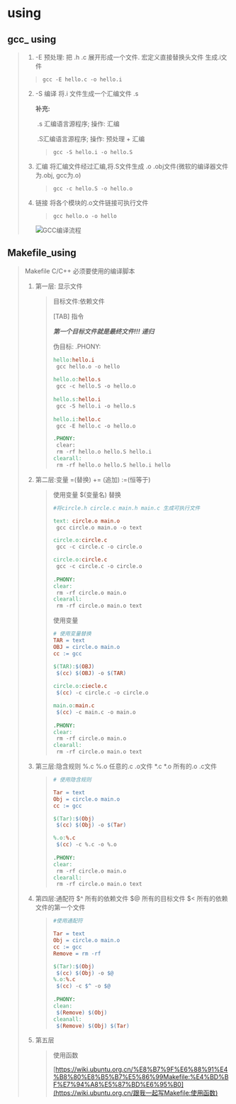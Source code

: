 # using

## gcc_ using

> 1.  -E 预处理: 把 .h .c 展开形成一个文件. 宏定义直接替换头文件 生成.i文件
>
>    > ~~~Linux
>    > gcc -E hello.c -o hello.i
>    > ~~~
>
> 2. -S 编译    将.i 文件生成一个汇编文件 .s
>
>    **补充:**
>
>    ​		.s 汇编语言源程序;  操作: 汇编 
>
>    ​		.S汇编语言源程序;  操作: 预处理 + 汇编
>
>    > ~~~Linux
>    > gcc -S hello.i -o hello.S
>    > ~~~
>
> 3. 汇编 将汇编文件经过汇编,将.S文件生成 .o .obj文件(微软的编译器文件为.obj, gcc为.o)
>
>    > ~~~linux
>    > gcc -c hello.S -o hello.o
>    > ~~~
>
> 4. 链接  将各个模块的.o文件链接可执行文件
>
>    > ~~~linux
>    > gcc hello.o -o hello
>    > ~~~
>
>    
>
>    ![GCC编译流程](D:\我的坚果云\考研笔记\专业课\1-1P921162IV92.jpg)
>
>    
>
>    

## Makefile_using

> Makefile C/C++ 必须要使用的编译脚本
>
> 1. 第一层: 显示文件
>
>    > 目标文件:依赖文件
>    >
>    > [TAB] 指令
>    >
>    > ***第一个目标文件就是最终文件!!!   递归***
>    >
>    > 伪目标: .PHONY:
>    >
>    > 
>    >~~~makefile
>    >hello:hello.i
>    > 	gcc hello.o -o hello
>    > 	
>    > hello.o:hello.s
>    > 	gcc -c hello.S -o hello.o
>    > 	
>    > hello.s:hello.i
>    > 	gcc -S hello.i -o hello.s
>    > 	
>    > hello.i:hello.c
>    > 	gcc -E hello.c -o hello.o
>    > 
>    > .PHONY:
>    >  clear:
>    > 	rm -rf hello.o hello.S hello.i
>    > clearall:
>    > 	rm -rf hello.o hello.S hello.i hello
>    > ~~~
>    > 
>    
> 2. 第二层:变量       =(替换)     += (追加)     :=(恒等于)
>
>    > 使用变量 $(变量名)  替换
>    >
>    > ~~~~makefile
>    > #将circle.h circle.c main.h main.c 生成可执行文件
>    > 
>    > text: circle.o main.o
>    > 	gcc circle.o main.o -o text
>    > 
>    > circle.o:circle.c
>    > 	gcc -c circle.c -o circle.o
>    > 
>    > circle.o:circle.c
>    > 	gcc -c circle.c -o circle.o
>    > 	
>    > .PHONY:
>    > clear:
>    > 	rm -rf circle.o main.o 
>    > clearall:
>    > 	rm -rf circle.o main.o text	
>    > ~~~~
>    >
>    > 使用变量
>    >
>    > ~~~makefile
>    > # 使用变量替换
>    > TAR = text
>    > OBJ = circle.o main.o
>    > cc := gcc
>    > 
>    > $(TAR):$(OBJ)
>    > 	$(cc) $(OBJ) -o $(TAR)
>    > 	
>    > circle.o:ciecle.c
>    > 	$(cc) -c circle.c -o circle.o
>    > 
>    > main.o:main.c
>    > 	$(cc) -c main.c -o main.o
>    >  
>    > .PHONY:
>    > clear:
>    > 	rm -rf circle.o main.o 
>    > clearall:
>    > 	rm -rf circle.o main.o text	
>    > ~~~
>
> 3. 第三层:隐含规则   %.c   %.o  任意的.c .o文件      *.c   *.o   所有的.o .c文件
>
>    > ~~~makefile
>    > # 使用隐含规则
>    > 
>    > Tar = text
>    > Obj = circle.o main.o
>    > cc := gcc
>    > 
>    > $(Tar):$(Obj)
>    > 	$(cc) $(Obj) -o $(Tar)
>    > 
>    > %.o:%.c
>    > 	$(cc) -c %.c -o %.o
>    > 	
>    > .PHONY:
>    > clear:
>    > 	rm -rf circle.o main.o 
>    > clearall:
>    > 	rm -rf circle.o main.o text	
>    > ~~~
>
> 4. 第四层:通配符  $^ 所有的依赖文件     $@ 所有的目标文件     $<  所有的依赖文件的第一个文件
>
>    > ~~~makefile
>    > #使用通配符
>    > 
>    > Tar = text
>    > Obj = circle.o main.o
>    > cc := gcc
>    > Remove = rm -rf
>    > 
>    > $(Tar):$(Obj)
>    > 	$(cc) $(Obj) -o $@
>    > %.o:%.c
>    > 	$(cc) -c $^ -o $@
>    > 	
>    > .PHONY:
>    > clean:
>    > 	$(Remove) $(Obj)
>    > cleanall:
>    > 	$(Remove) $(Obj) $(Tar)
>    > ~~~
>
> 5. 第五层
>
>    >使用函数  
>    >
>    >[https://wiki.ubuntu.org.cn/%E8%B7%9F%E6%88%91%E4%B8%80%E8%B5%B7%E5%86%99Makefile:%E4%BD%BF%E7%94%A8%E5%87%BD%E6%95%B0](https://wiki.ubuntu.org.cn/跟我一起写Makefile:使用函数)
>









